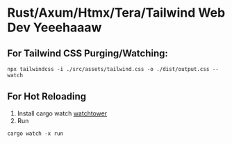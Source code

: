 # Rust/Axum/Htmx/Tera/Tailwind Web Dev Yeeehaaaw

## For Tailwind CSS Purging/Watching: 
```
npx tailwindcss -i ./src/assets/tailwind.css -o ./dist/output.css --watch
```

## For Hot Reloading
1. Install cargo watch [watchtower](https://github.com/watchexec/cargo-watch)
2. Run
```
cargo watch -x run
```
